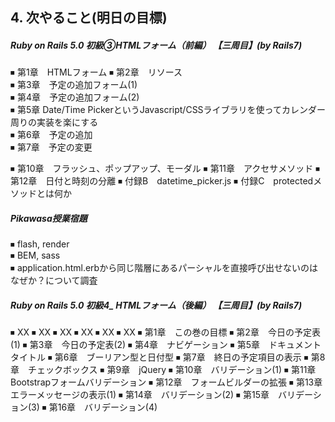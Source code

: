 ## 4. 次やること(明日の目標) 
##### Ruby on Rails 5.0 初級③HTMLフォーム（前編） 【三周目】(by Rails7)
⏹ 第1章　HTMLフォーム
⏹ 第2章　リソース  
⏹ 第3章　予定の追加フォーム(1)  
⏹ 第4章　予定の追加フォーム(2)  
⏹ 第5章  Date/Time PickerというJavascript/CSSライブラリを使ってカレンダー周りの実装を楽にする  
⏹ 第6章　予定の追加  
⏹ 第7章　予定の変更  

⏹ 第10章　フラッシュ、ポップアップ、モーダル
⏹ 第11章　アクセサメソッド
⏹ 第12章　日付と時刻の分離
⏹ 付録B　datetime_picker.js
⏹ 付録C　protectedメソッドとは何か　

##### Pikawasa授業宿題
⏹ flash, render  
⏹ BEM, sass  
⏹ application.html.erbから同じ階層にあるパーシャルを直接呼び出せないのはなぜか？について調査  


##### Ruby on Rails 5.0 初級4_ HTMLフォーム（後編）   【三周目】(by Rails7)
⏹ XX
⏹ XX
⏹ XX
⏹ XX
⏹ XX
⏹ XX
⏹ 第1章　この巻の目標
⏹ 第2章　今日の予定表(1)
⏹ 第3章　今日の予定表(2)
⏹ 第4章　ナビゲーション
⏹ 第5章　ドキュメントタイトル
⏹ 第6章　ブーリアン型と日付型
⏹ 第7章　終日の予定項目の表示
⏹ 第8章　チェックボックス
⏹ 第9章　jQuery
⏹ 第10章　バリデーション(1)
⏹ 第11章　Bootstrapフォームバリデーション
⏹ 第12章　フォームビルダーの拡張
⏹ 第13章　エラーメッセージの表示(1)
⏹ 第14章　バリデーション(2)
⏹ 第15章　バリデーション(3)
⏹ 第16章　バリデーション(4)
